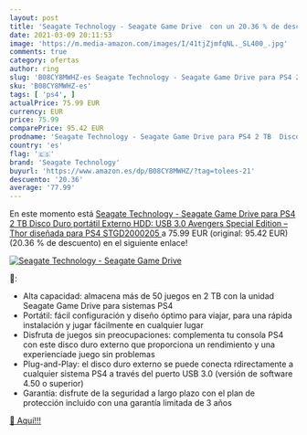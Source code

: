 ```yaml
---
layout: post
title: 'Seagate Technology - Seagate Game Drive  con un 20.36 % de descuento'
date: 2021-03-09 20:11:53
image: 'https://m.media-amazon.com/images/I/41tjZjmfqNL._SL400_.jpg'
comments: true
category: ofertas
author: ring
slug: 'B08CY8MWHZ-es Seagate Technology - Seagate Game Drive para PS4 2 TB...'
sku: 'B08CY8MWHZ-es'
tags: [ 'ps4', ]
actualPrice: 75.99 EUR
currency: EUR
price: 75.99
comparePrice: 95.42 EUR
prodname: 'Seagate Technology - Seagate Game Drive para PS4 2 TB  Disco Duro portátil Externo HDD: USB 3.0  Avengers Special Edition – Thor  diseñada para PS4  STGD2000205 '
country: 'es'
flag: '🇪🇸'
brand: 'Seagate Technology'
buyurl: 'https://www.amazon.es/dp/B08CY8MWHZ/?tag=tolees-21'
descuento: '20.36'
average: '77.99'
---
```


En este momento está [Seagate Technology - Seagate Game Drive para PS4 2 TB  Disco Duro portátil Externo HDD: USB 3.0  Avengers Special Edition – Thor  diseñada para PS4  STGD2000205 ](https://www.amazon.es/dp/B08CY8MWHZ/?tag=tolees-21) a 75.99 EUR (original: 95.42 EUR) (20.36 %  de descuento) en el siguiente enlace!

[![Seagate Technology - Seagate Game Drive ](https://m.media-amazon.com/images/I/41tjZjmfqNL._SL400_.jpg)](https://www.amazon.es/dp/B08CY8MWHZ/?tag=tolees-21)

🔎:

- Alta capacidad: almacena más de 50 juegos en 2 TB con la unidad Seagate Game Drive para sistemas PS4
- Portátil: fácil configuración y diseño óptimo para viajar, para una rápida instalación y jugar fácilmente en cualquier lugar
- Disfruta de juegos sin preocupaciones: complementa tu consola PS4 con este disco duro externo que proporciona un rendimiento y una experienciade juego sin problemas
- Plug-and-Play: el disco duro externo se puede conecta rdirectamente a cualquier sistema PS4 a través del puerto USB 3.0 (versión de software 4.50 o superior)
- Garantía: disfrute de la seguridad a largo plazo con el plan de protección incluido con una garantía limitada de 3 años

[🛒 Aquí!!!](https://www.amazon.es/dp/B08CY8MWHZ/?tag=tolees-21)
